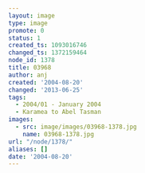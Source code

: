 ```yaml
---
layout: image
type: image
promote: 0
status: 1
created_ts: 1093016746
changed_ts: 1372159464
node_id: 1378
title: 03968
author: anj
created: '2004-08-20'
changed: '2013-06-25'
tags:
  - 2004/01 - January 2004
  - Karamea to Abel Tasman
images:
  - src: image/images/03968-1378.jpg
    name: 03968-1378.jpg
url: "/node/1378/"
aliases: []
date: '2004-08-20'
---
```


